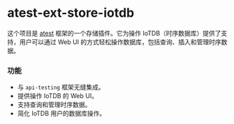 # atest-ext-store-iotdb

这个项目是 [atest](https://github.com/linuxsuren/api-testing) 框架的一个存储插件。它为操作 IoTDB（时序数据库）提供了支持，用户可以通过 Web UI 的方式轻松操作数据库，包括查询、插入和管理时序数据。

### 功能
- 与 `api-testing` 框架无缝集成。
- 提供操作 IoTDB 的 Web UI。
- 支持查询和管理时序数据。
- 简化 IoTDB 用户的数据库操作。
